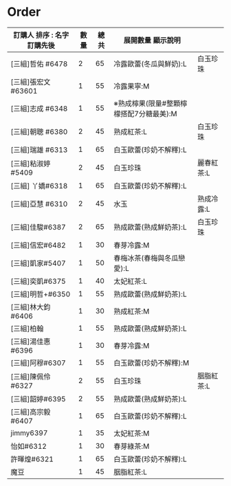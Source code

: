 # Order

| 訂購人 排序 : 名字 訂購先後 | 數量 | 總共 | 展開數量 顯示說明 |  |
| --- | --- | --- | --- | --- |
| \[三組\]哲佑 #6478 | 2 | 65 | 冷露歐蕾(冬瓜與鮮奶):L | 白玉珍珠 |
| \[三組\]張宏文 #63601 | 1 | 55 | 冷露果寧:M |  |
| \[三組\]志成 #6348 | 1 | 55 | ※熟成檸果(限量#整顆檸檬搭配7分糖最美):M |  |
| \[三組\]朝聰 #6380 | 2 | 45 | 熟成紅茶:L | 白玉珍珠 |
| \[三組\]瑞雄 #6313 | 1 | 65 | 白玉歐蕾(珍奶不解釋):L |  |
| \[三組\]粘淑婷#5409 | 2 | 45 | 白玉珍珠 | 麗春紅茶:L |
| \[三組\] 丫嬌#6318 | 1 | 65 | 白玉歐蕾(珍奶不解釋):L |  |
| \[三組\]亞慧 #6310 | 2 | 45 | 水玉 | 熟成冷露:L |
| \[三組\]佳駿#6387 | 2 | 65 | 熟成歐蕾(熟成鮮奶茶):L | 白玉珍珠 |
| \[三組\]信宏#6482 | 1 | 30 | 春芽冷露:M |  |
| \[三組\]凱家#5407 | 1 | 50 | 春梅冰茶(春梅與冬瓜戀愛):L |  |
| \[三組\]奕凱#6375 | 1 | 40 | 太妃紅茶:L |  |
| \[三組\]明哲+#6350 | 1 | 55 | 熟成歐蕾(熟成鮮奶茶):L |  |
| \[三組\]林大鈞 #6406 | 1 | 30 | 熟成紅茶:M |  |
| \[三組\]柏翰 | 1 | 55 | 熟成歐蕾(熟成鮮奶茶):L |  |
| \[三組\]湯佳惠 #6396 | 1 | 30 | 春芽冷露:M |  |
| \[三組\]阿穆#6307 | 1 | 55 | 白玉歐蕾(珍奶不解釋):M |  |
| \[三組\]陳佩伶#6327 | 2 | 55 | 白玉珍珠 | 胭脂紅茶:L |
| \[三組\]韶婷#6395 | 2 | 55 | 熟成歐蕾(熟成鮮奶茶):L |  |
| \[三組\]高宗毅#6407 | 1 | 65 | 白玉歐蕾(珍奶不解釋):L |  |
| jimmy6397 | 1 | 35 | 太妃紅茶:M |  |
| 怡如#6312 | 1 | 30 | 春芽綠茶:M |  |
| 許暉煌#6321 | 1 | 65 | 白玉歐蕾(珍奶不解釋):L |  |
| 魔豆 | 1 | 45 | 胭脂紅茶:L |  |
